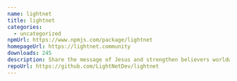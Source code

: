 ```yaml
---
name: lightnet
title: lightnet
categories:
  - uncategorized
npmUrl: https://www.npmjs.com/package/lightnet
homepageUrl: https://lightnet.community
downloads: 245
description: Share the message of Jesus and strengthen believers worldwide.
repoUrl: https://github.com/LightNetDev/lightnet
---
```

